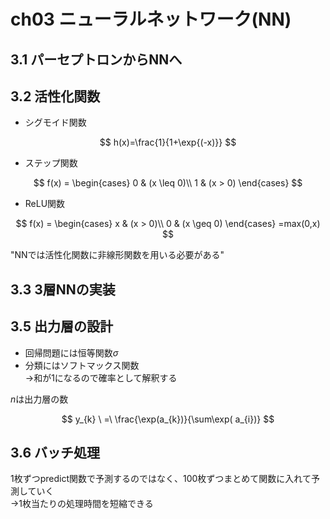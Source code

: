 # ch03 ニューラルネットワーク(NN)

## 3.1 パーセプトロンからNNへ


## 3.2 活性化関数

- シグモイド関数

$$
h(x)=\frac{1}{1+\exp{(-x)}}
$$

- ステップ関数

$$
f(x) = 
\begin{cases}
0 & (x \leq 0)\\
1 & (x > 0)
\end{cases}
$$


- ReLU関数

$$
f(x) = 
\begin{cases}
x & (x > 0)\\
0 & (x \geq 0)
\end{cases}
=max(0,x)
$$

"NNでは活性化関数に非線形関数を用いる必要がある"

## 3.3 3層NNの実装


## 3.5 出力層の設計

- 回帰問題には恒等関数$\sigma$
- 分類にはソフトマックス関数  
  →和が1になるので確率として解釈する
  
$n$は出力層の数

$$
y_{k} \ =\ \frac{\exp(a_{k})}{\sum\exp( a_{i})}
$$


## 3.6 バッチ処理

1枚ずつpredict関数で予測するのではなく、100枚ずつまとめて関数に入れて予測していく  
→1枚当たりの処理時間を短縮できる
